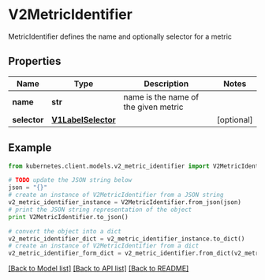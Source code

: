 # V2MetricIdentifier

MetricIdentifier defines the name and optionally selector for a metric

## Properties

Name | Type | Description | Notes
------------ | ------------- | ------------- | -------------
**name** | **str** | name is the name of the given metric | 
**selector** | [**V1LabelSelector**](V1LabelSelector.md) |  | [optional] 

## Example

```python
from kubernetes.client.models.v2_metric_identifier import V2MetricIdentifier

# TODO update the JSON string below
json = "{}"
# create an instance of V2MetricIdentifier from a JSON string
v2_metric_identifier_instance = V2MetricIdentifier.from_json(json)
# print the JSON string representation of the object
print V2MetricIdentifier.to_json()

# convert the object into a dict
v2_metric_identifier_dict = v2_metric_identifier_instance.to_dict()
# create an instance of V2MetricIdentifier from a dict
v2_metric_identifier_form_dict = v2_metric_identifier.from_dict(v2_metric_identifier_dict)
```
[[Back to Model list]](../README.md#documentation-for-models) [[Back to API list]](../README.md#documentation-for-api-endpoints) [[Back to README]](../README.md)


